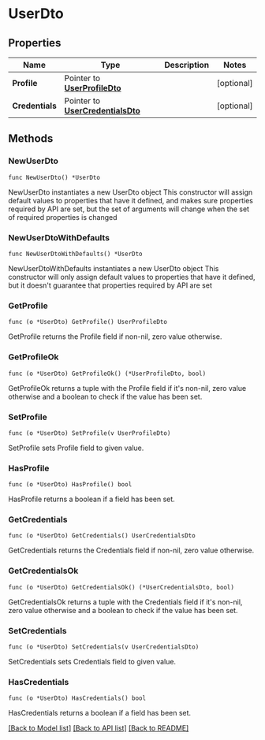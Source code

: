 # UserDto

## Properties

Name | Type | Description | Notes
------------ | ------------- | ------------- | -------------
**Profile** | Pointer to [**UserProfileDto**](UserProfileDto.md) |  | [optional] 
**Credentials** | Pointer to [**UserCredentialsDto**](UserCredentialsDto.md) |  | [optional] 

## Methods

### NewUserDto

`func NewUserDto() *UserDto`

NewUserDto instantiates a new UserDto object
This constructor will assign default values to properties that have it defined,
and makes sure properties required by API are set, but the set of arguments
will change when the set of required properties is changed

### NewUserDtoWithDefaults

`func NewUserDtoWithDefaults() *UserDto`

NewUserDtoWithDefaults instantiates a new UserDto object
This constructor will only assign default values to properties that have it defined,
but it doesn't guarantee that properties required by API are set

### GetProfile

`func (o *UserDto) GetProfile() UserProfileDto`

GetProfile returns the Profile field if non-nil, zero value otherwise.

### GetProfileOk

`func (o *UserDto) GetProfileOk() (*UserProfileDto, bool)`

GetProfileOk returns a tuple with the Profile field if it's non-nil, zero value otherwise
and a boolean to check if the value has been set.

### SetProfile

`func (o *UserDto) SetProfile(v UserProfileDto)`

SetProfile sets Profile field to given value.

### HasProfile

`func (o *UserDto) HasProfile() bool`

HasProfile returns a boolean if a field has been set.

### GetCredentials

`func (o *UserDto) GetCredentials() UserCredentialsDto`

GetCredentials returns the Credentials field if non-nil, zero value otherwise.

### GetCredentialsOk

`func (o *UserDto) GetCredentialsOk() (*UserCredentialsDto, bool)`

GetCredentialsOk returns a tuple with the Credentials field if it's non-nil, zero value otherwise
and a boolean to check if the value has been set.

### SetCredentials

`func (o *UserDto) SetCredentials(v UserCredentialsDto)`

SetCredentials sets Credentials field to given value.

### HasCredentials

`func (o *UserDto) HasCredentials() bool`

HasCredentials returns a boolean if a field has been set.


[[Back to Model list]](../README.md#documentation-for-models) [[Back to API list]](../README.md#documentation-for-api-endpoints) [[Back to README]](../README.md)


